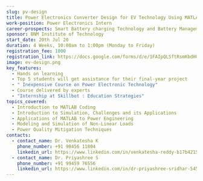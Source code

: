 ```yaml
---
slug: pv-design
title: Power Electronics Converter Design for EV Technology Using MATLAB
work-position: Power Electronics Intern
career-prospects: Smart Battery charging Technology and Battery Management Systems
sponsor: BNM Institute of Technology
start_date: 20th Jul 20
duration: 4 Weeks, 10:00am to 1:00pm (Monday to Friday)
registration_fee: 1000
registration_link: https://docs.google.com/forms/d/e/1FAIpQLSftRsmKbdH0j1BhaX3D8a2-WxTDQARZwdbBQjFM14ewr3rwkg/viewform?usp=sf_link
image: ev-design.png
key_features:
  - Hands on learning
  - Top 5 students will get assistance for their final-year project
  - " Inexpensive Course on Power Electronic Technology"
  - Course delivered by experts
  - "Internship at Skillbot : Education Strategies"
topics_covered:
  - Introduction to MATLAB Coding
  - Introduction to Simulation, Challenges and its Applications
  - Applications of MATLAB to Power Engineering
  - Modeling and Simulation of Non-Linear Loads
  - Power Quality Mitigation Techniques
contacts:
  - contact_name: Dr. Venkatesha K
    phone_number: +91 98456 11804
    linkedin_url: https://www.linkedin.com/in/venkatesha-reddy-b17b42150/
  - contact_name: Dr. Priyashree S
    phone_number: +91 99459 76556
    linkedin_url: https://www.linkedin.com/in/dr-priyashree-sridhar-54587516/
---
```

